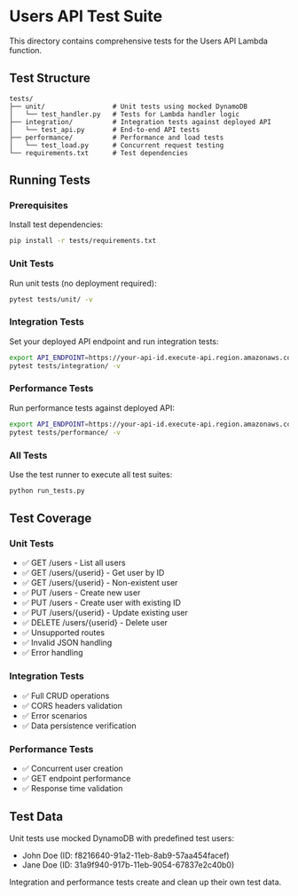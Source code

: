 # Users API Test Suite

This directory contains comprehensive tests for the Users API Lambda function.

## Test Structure

```
tests/
├── unit/                 # Unit tests using mocked DynamoDB
│   └── test_handler.py   # Tests for Lambda handler logic
├── integration/          # Integration tests against deployed API
│   └── test_api.py       # End-to-end API tests
├── performance/          # Performance and load tests
│   └── test_load.py      # Concurrent request testing
└── requirements.txt      # Test dependencies
```

## Running Tests

### Prerequisites

Install test dependencies:
```bash
pip install -r tests/requirements.txt
```

### Unit Tests

Run unit tests (no deployment required):
```bash
pytest tests/unit/ -v
```

### Integration Tests

Set your deployed API endpoint and run integration tests:
```bash
export API_ENDPOINT=https://your-api-id.execute-api.region.amazonaws.com/stage
pytest tests/integration/ -v
```

### Performance Tests

Run performance tests against deployed API:
```bash
export API_ENDPOINT=https://your-api-id.execute-api.region.amazonaws.com/stage
pytest tests/performance/ -v
```

### All Tests

Use the test runner to execute all test suites:
```bash
python run_tests.py
```

## Test Coverage

### Unit Tests
- ✅ GET /users - List all users
- ✅ GET /users/{userid} - Get user by ID
- ✅ GET /users/{userid} - Non-existent user
- ✅ PUT /users - Create new user
- ✅ PUT /users - Create user with existing ID
- ✅ PUT /users/{userid} - Update existing user
- ✅ DELETE /users/{userid} - Delete user
- ✅ Unsupported routes
- ✅ Invalid JSON handling
- ✅ Error handling

### Integration Tests
- ✅ Full CRUD operations
- ✅ CORS headers validation
- ✅ Error scenarios
- ✅ Data persistence verification

### Performance Tests
- ✅ Concurrent user creation
- ✅ GET endpoint performance
- ✅ Response time validation

## Test Data

Unit tests use mocked DynamoDB with predefined test users:
- John Doe (ID: f8216640-91a2-11eb-8ab9-57aa454facef)
- Jane Doe (ID: 31a9f940-917b-11eb-9054-67837e2c40b0)

Integration and performance tests create and clean up their own test data.